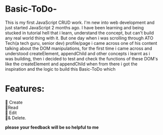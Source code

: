 # Basic-ToDo-
 This is my first JavaScript CRUD work.
 I'm new into web development and just started JavaScript 2 months ago. I have been learning and being stucked in tutorial hell that i learn, understand the concept, but can't build any real world thing with it. But one day when i was scrolling through ATO Tech(a tech guru, senior dev) profile/page i came across one of his content talking about the DOM manipulations, for the first time i came across and understood createElement, appendChild and other concepts i learnt as i was building, then i decided to test and check the functions of these DOM's like the createElement and appendChild when from there i got the inspiration and the logic to build this Basic-ToDo which
# Features:
 🔲 Create</br>
 🔲Read</br>
 🔲 Edit </br>
 🔲& Delete.</br>
 
<b> please your feedback will be so helpful to me</b>